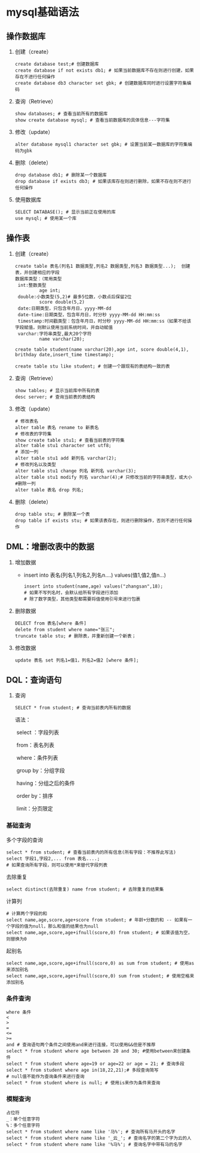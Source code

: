 # mysql基础语法

## 操作数据库

1. 创建（create）

   ```mysql
   create database test;# 创建数据库
   create database if not exists db1; # 如果当前数据库不存在则进行创建，如果存在不进行任何操作
   create database db3 character set gbk; # 创建数据库同时进行设置字符集编码
   ```

2. 查询（Retrieve）

   ```mysql
   show databases; # 查看当前所有的数据库
   show create database mysql; # 查看当前数据库的具体信息---字符集
   ```

3. 修改（update）

   ```mysql
   alter database mysql1 character set gbk; # 设置当前某一数据库的字符集编码为gbk
   ```

4. 删除（delete）

   ```mysql
   drop database db1; # 删除某一个数据库
   drop database if exists db3; # 如果该库存在则进行删除，如果不存在则不进行任何操作
   ```

5. 使用数据库

   ```mysql
   SELECT DATABASE(); # 显示当前正在使用的库
   use mysql; # 使用某一个库
   ```

## 操作表

1. 创建（create）

   ```mysql
   create table 表名(列名1 数据类型,列名2 数据类型,列名3 数据类型...);  创建表，并创建相应的字段
   数据库类型：（常用类型
   	int:整数类型
   			age int;
   	double:小数类型(5,2)# 最多5位数，小数点后保留2位
   			score double(5,2)
   	date:日期类型，只包含年月日，yyyy-MM-dd
   	date-time:日期类型，包含年月日，时分秒 yyyy-MM-dd HH:mm:ss
   	timestamp:时间戳类型：包含年月日，时分秒 yyyy-MM-dd HH:mm:ss（如果不给该字段赋值，则默认使用当前系统时间，并自动赋值
   	varchar:字符串类型,最大20个字符
   			name varchar(20);
   
   create table student(name varchar(20),age int, score double(4,1), brithday date,insert_time timestamp);
   
   create table stu like student; # 创建一个跟现有的表结构一致的表
   ```

2. 查询（Retrieve）

   ```mysql
   show tables; # 显示当前库中所有的表
   desc server; # 查询当前表的表结构
   ```

3. 修改（update）

   ```mysql
   # 修改表名
   alter table 表名 rename to 新表名
   # 修改表的字符集
   show create table stu1; # 查看当前表的字符集
   alter table stu1 character set utf8;
   # 添加一列
   alter table stu1 add 新列名 varchar(2);
   # 修改列名以及类型
   alter table stu1 change 列名 新列名 varchar(3);
   alter table stu1 modify 列名 varchar(4);# 只修改当前的字符串类型，或大小
   #删除一列
   alter table 表名 drop 列名;
   ```

4. 删除（delete）

   ```mysql
   drop table stu; # 删除某一个表
   drop table if exists stu; # 如果该表存在，则进行删除操作，否则不进行任何操作
   ```

## DML：增删改表中的数据

1. 增加数据

   * insert into 表名(列名1,列名2,列名n....) values(值1,值2,值n...)

     ```mysql
     insert into student(name,age) values("zhangsan",18);
     # 如果不写列名时，会默认给所有字段进行添加
     # 除了数字类型，其他类型都需要将值使用引号来进行包裹
     ```

2. 删除数据

   ```mysql
   DELECT from 表名[where 条件]
   delete from student where name="张三";
   truncate table stu; # 删除表，并重新创建一个新表；
   ```

3. 修改数据 

   ```mysql
   update 表名 set 列名1=值1，列名2=值2 [where 条件];
   ```

   

## DQL：查询语句

1. 查询

   ```mysql
   SELECT * from student; # 查询当前表内所有的数据
   ```

   语法：

   ​	select ：字段列表

   ​	from：表名列表

   ​	where：条件列表

   ​	group by：分组字段

   ​	having：分组之后的条件

   ​	order by：排序

   ​	limit：分页限定

### 基础查询

多个字段的查询

```mysql
select * from student; # 查看当前表内的所有信息(所有字段：不推荐此写法)
select 字段1,字段2,... from 表名....;
# 如果查询所有字段，则可以使用*来替代字段列表
```

去除重复

```mysql
select distinct(去除重复) name from student; # 去除重复的结果集
```

计算列

```mysql
# 计算两个字段的和
select name,age,score,age+score from student; # 年龄+分数的和 -- 如果有一个字段的值为null，那么和值的结果也为null
select name,age,score,age+ifnull(score,0) from student; # 如果该值为空，则替换为0
```

起别名

```mysql
select name,age,score,age+ifnull(score,0) as sum from student; # 使用as来添加别名
select name,age,score,age+ifnull(score,0) sum from student; # 使用空格来添加别名
```

### 条件查询

```mysql
where 条件
< 
>
=
<=
>=
and # 查询语句两个条件之间使用and来进行连接，可以使用&&但是不推荐
select * from student where age between 20 and 30; #使用between来创建条件
select * from student where age=19 or age=22 or age = 21; # 查询多段
select * from student where age in(18,22,21);# 多段查询简写
# null值不能作为查询条件来进行查询
select * from student where is null; # 使用is来作为条件来查询
```

### 模糊查询

```mysql
占位符
_：单个任意字符
%：多个任意字符
select * from student where name like '马%'; # 查询所有马开头的名字
select * from student where name like '_云_'; # 查询名字的第二个字为云的人
select * from student where name like '%马%'; # 查询名字中带有马的名字
```

